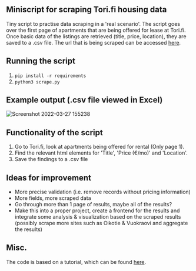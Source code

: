 ## Miniscript for scraping Tori.fi housing data

Tiny script to practise data scraping in a 'real scenario'. The script goes over the first page of apartments that are being offered for lease at Tori.fi. Once basic data of the listings are retrieved (title, price, location), they are saved to a .csv file. The url that is being scraped can be accessed [here](https://www.tori.fi/uusimaaq=&cg=1010&w=3&st=u&c=1014&ros=&roe=&ss=&se=&ht=&at=&mre=&ca=18&l=0&md=th).

## Running the script

1. `pip install -r requirements`
2. `python3 scrape.py`

## Example output (.csv file viewed in Excel)
![Screenshot 2022-03-27 155238](https://user-images.githubusercontent.com/85210617/160282329-31d99f00-9f09-4339-a1ad-2010be32bb60.png)

## Functionality of the script

1. Go to Tori.fi, look at apartments being offered for rental (Only page 1).
2. Find the relevant html elements for 'Title', 'Price (€/mo)' and 'Location'.
3. Save the findings to a .csv file

## Ideas for improvement

- More precise validation (i.e. remove records without pricing information)
- More fields, more scraped data
- Go through more than 1 page of results, maybe all of the results?
- Make this into a proper project, create a frontend for the results and integrate some analysis & visualization based on the scraped results (possibly scrape more sites such as Oikotie & Vuokraovi and aggregate the results)

## Misc.

The code is based on a tutorial, which can be found [here](https://www.youtube.com/watch?v=RvCBzhhydNk).
